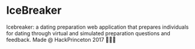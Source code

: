 # IceBreaker
Icebreaker: a dating preparation web application that prepares individuals for dating through virtual and simulated preparation questions and feedback. Made @ HackPrinceton 2017 💑👭👬
